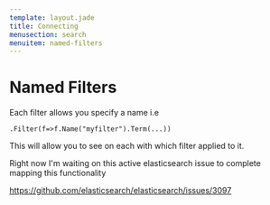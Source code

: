 ```yaml
---
template: layout.jade
title: Connecting
menusection: search
menuitem: named-filters
---
```



# Named Filters

Each filter allows you specify a name i.e 

	.Filter(f=>f.Name("myfilter").Term(...))

This will allow you to see on each with which filter applied to it.

Right now I'm waiting on this active elasticsearch issue to complete mapping this functionality

https://github.com/elasticsearch/elasticsearch/issues/3097

